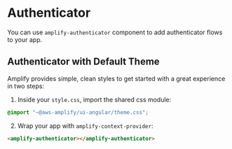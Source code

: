 # Authenticator

You can use `amplify-authenticator` component to add authenticator flows to your app.

## Authenticator with Default Theme

Amplify provides simple, clean styles to get started with a great experience in two steps:

1. Inside your `style.css`, import the shared css module:

```css
@import "~@aws-amplify/ui-angular/theme.css";
```

2. Wrap your app with `amplify-context-provider`:

```html
<amplify-authenticator></amplify-authenticator>
```

